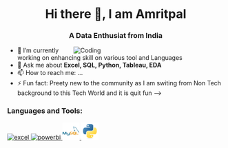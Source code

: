 <h1 align="center">Hi there 👋, I am Amritpal</h1>
<h3 align="center">A Data Enthusiat from India</h3>

<img align="right" alt="Coding" width="350" src="[https://user-images.githubusercontent.com/59734313/157189039-c09b3e38-9f42-42c0-ab54-14f1574190a7.gif](https://www.google.com/url?sa=i&url=https%3A%2F%2Fgiphy.com%2Fexplore%2Fdata-analyst&psig=AOvVaw2E__EQpNlf6L0GnTth9HJB&ust=1680218188525000&source=images&cd=vfe&ved=0CA8QjRxqFwoTCKC6vtSigv4CFQAAAAAdAAAAABAW)">


- 🔭 I’m currently working on enhancing skill on various tool and Languages 
- 💬 Ask me about **Excel, SQL, Python, Tableau, EDA**
- 📫 How to reach me: ...
- ⚡ Fun fact: Preety new to the community as I am switing from Non Tech background to this Tech World and it is quit fun
-->



<h3 align="left">Languages and Tools:</h3>
<p align="left"><a href="https://www.microsoft.com/en-us/microsoft-365/excel" target="_blank" rel="noreferrer"> <img src="https://img.icons8.com/color/512/microsoft-excel-2019--v1.png" alt="excel" width="40" height="40"/> </a> <a href="https://powerbi.microsoft.com/en-au/" target="_blank" rel="noreferrer"> <img src="https://img.icons8.com/color/1x/power-bi.png" alt="powerbi" width="40" height="40"/> </a> <a href="https://www.mysql.com/" target="_blank" rel="noreferrer"> <img src="https://raw.githubusercontent.com/devicons/devicon/master/icons/mysql/mysql-original-wordmark.svg" alt="mysql" width="40" height="40"/> </a> <a href="https://www.python.org" target="_blank" rel="noreferrer"> <img src="https://raw.githubusercontent.com/devicons/devicon/master/icons/python/python-original.svg" alt="python" width="40" height="40"/> </a> </p>

